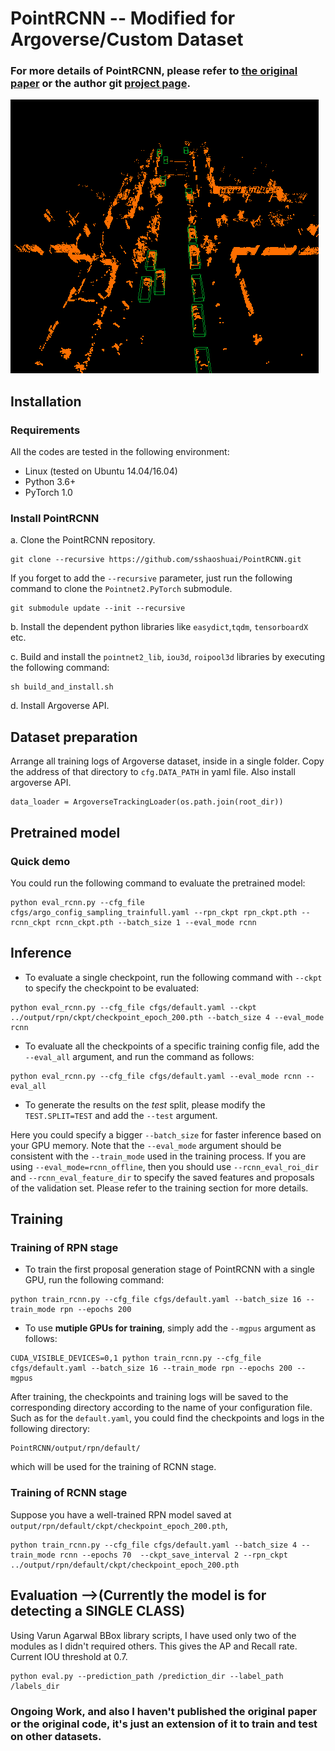 # PointRCNN -- Modified for Argoverse/Custom Dataset

### For more details of PointRCNN, please refer to [the original paper](https://arxiv.org/abs/1812.04244) or the author git [project page](#).

![Image description](image.png)
## Installation
### Requirements
All the codes are tested in the following environment:
* Linux (tested on Ubuntu 14.04/16.04)
* Python 3.6+
* PyTorch 1.0

### Install PointRCNN 

a. Clone the PointRCNN repository.
```shell
git clone --recursive https://github.com/sshaoshuai/PointRCNN.git
```
If you forget to add the `--recursive` parameter, just run the following command to clone the `Pointnet2.PyTorch` submodule.
```shell
git submodule update --init --recursive
```

b. Install the dependent python libraries like `easydict`,`tqdm`, `tensorboardX ` etc.

c. Build and install the `pointnet2_lib`, `iou3d`, `roipool3d` libraries by executing the following command:
```shell
sh build_and_install.sh
```
d. Install Argoverse API.

## Dataset preparation
Arrange all training logs of Argoverse dataset, inside in a single folder. Copy the address of that directory to `cfg.DATA_PATH` in yaml file. Also install argoverse API.

```
data_loader = ArgoverseTrackingLoader(os.path.join(root_dir))
```
## Pretrained model
### Quick demo
You could run the following command to evaluate the pretrained model: 
```
python eval_rcnn.py --cfg_file cfgs/argo_config_sampling_trainfull.yaml --rpn_ckpt rpn_ckpt.pth --rcnn_ckpt rcnn_ckpt.pth --batch_size 1 --eval_mode rcnn 
```

## Inference
* To evaluate a single checkpoint, run the following command with `--ckpt` to specify the checkpoint to be evaluated:
```
python eval_rcnn.py --cfg_file cfgs/default.yaml --ckpt ../output/rpn/ckpt/checkpoint_epoch_200.pth --batch_size 4 --eval_mode rcnn 
```

* To evaluate all the checkpoints of a specific training config file, add the `--eval_all` argument, and run the command as follows:
```
python eval_rcnn.py --cfg_file cfgs/default.yaml --eval_mode rcnn --eval_all
```

* To generate the results on the *test* split, please modify the `TEST.SPLIT=TEST` and add the `--test` argument. 

Here you could specify a bigger `--batch_size` for faster inference based on your GPU memory. Note that the `--eval_mode` argument should be consistent with the `--train_mode` used in the training process. If you are using `--eval_mode=rcnn_offline`, then you should use `--rcnn_eval_roi_dir` and `--rcnn_eval_feature_dir` to specify the saved features and proposals of the validation set. Please refer to the training section for more details. 

## Training

### Training of RPN stage
* To train the first proposal generation stage of PointRCNN with a single GPU, run the following command:
```
python train_rcnn.py --cfg_file cfgs/default.yaml --batch_size 16 --train_mode rpn --epochs 200
```

* To use **mutiple GPUs for training**, simply add the `--mgpus` argument as follows:
```
CUDA_VISIBLE_DEVICES=0,1 python train_rcnn.py --cfg_file cfgs/default.yaml --batch_size 16 --train_mode rpn --epochs 200 --mgpus
```

After training, the checkpoints and training logs will be saved to the corresponding directory according to the name of your configuration file. Such as for the `default.yaml`, you could find the checkpoints and logs in the following directory:
```
PointRCNN/output/rpn/default/
```
which will be used for the training of RCNN stage. 

### Training of RCNN stage
Suppose you have a well-trained RPN model saved at `output/rpn/default/ckpt/checkpoint_epoch_200.pth`, 

```
python train_rcnn.py --cfg_file cfgs/default.yaml --batch_size 4 --train_mode rcnn --epochs 70  --ckpt_save_interval 2 --rpn_ckpt ../output/rpn/default/ckpt/checkpoint_epoch_200.pth
```

## Evaluation -->(Currently the model is for detecting a SINGLE CLASS)
Using Varun Agarwal BBox library scripts, I have used only two of the modules as I didn't required others. This gives the AP and Recall rate. Current IOU threshold at 0.7.

```
python eval.py --prediction_path /prediction_dir --label_path /labels_dir
```

### Ongoing Work, and also I haven't published the original paper or the original code, it's just an extension of it to train and test on other datasets.
